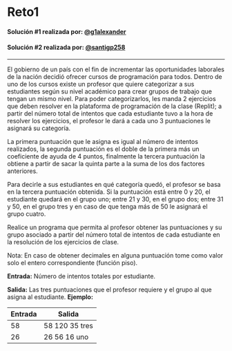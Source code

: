 # Reto1

#### Solución #1 realizada por: [@g1alexander](https://github.com/g1alexander)
#### Solución #2 realizada por: [@santigp258](https://github.com/santigp258)
---

El gobierno de un país con el fin de incrementar las oportunidades laborales de la nación decidió ofrecer cursos de programación para todos. Dentro de uno de los cursos existe un profesor que quiere categorizar a sus estudiantes según su nivel académico para crear grupos de trabajo que tengan un mismo nivel. Para poder categorizarlos, les manda 2 ejercicios que deben resolver en la plataforma de programación de la clase (Replit); a partir del número total de intentos que cada estudiante tuvo a la hora de resolver los ejercicios, el profesor le dará a cada uno 3 puntuaciones le asignará su categoría.

La primera puntuación que le asigna es igual al número de intentos realizados, la segunda puntuación es el doble de la primera más un coeficiente de ayuda de 4 puntos, finalmente la tercera puntuación la obtiene a partir de sacar la quinta parte a la suma de los dos factores anteriores.

Para decirle a sus estudiantes en qué categoría quedó, el profesor se basa en la tercera puntuación obtenida. Si la puntuación está entre 0 y 20, el estudiante quedará en el grupo uno; entre 21 y 30, en el grupo dos; entre 31 y 50, en el grupo tres y en caso de que tenga más de 50 le asignará el grupo cuatro.

Realice un programa que permita al profesor obtener las puntuaciones y su grupo asociado a partir del número total de intentos de cada estudiante en la resolución de los ejercicios de clase.

Nota: En caso de obtener decimales en alguna puntuación tome como valor solo el entero correspondiente (función piso).

**Entrada:**
Número de intentos totales por estudiante.

**Salida:**
Las tres puntuaciones que el profesor requiere y el grupo al que asigna al estudiante.
**Ejemplo:**

| Entrada | Salida         |
| ------- | -------------- |
| 58      | 58 120 35 tres |
| 26      | 26 56 16 uno   |
